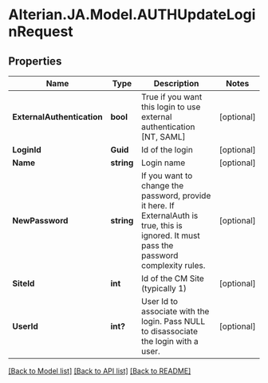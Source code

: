 # Alterian.JA.Model.AUTHUpdateLoginRequest

## Properties

Name | Type | Description | Notes
------------ | ------------- | ------------- | -------------
**ExternalAuthentication** | **bool** | True if you want this login to use external authentication [NT, SAML] | [optional] 
**LoginId** | **Guid** | Id of the login | [optional] 
**Name** | **string** | Login name | [optional] 
**NewPassword** | **string** | If you want to change the password, provide it here.  If ExternalAuth is true, this is ignored.  It must pass the password complexity rules. | [optional] 
**SiteId** | **int** | Id of the CM Site (typically 1) | [optional] 
**UserId** | **int?** | User Id to associate with the login.  Pass NULL to disassociate the login with a user. | [optional] 

[[Back to Model list]](../README.md#documentation-for-models) [[Back to API list]](../README.md#documentation-for-api-endpoints) [[Back to README]](../README.md)

